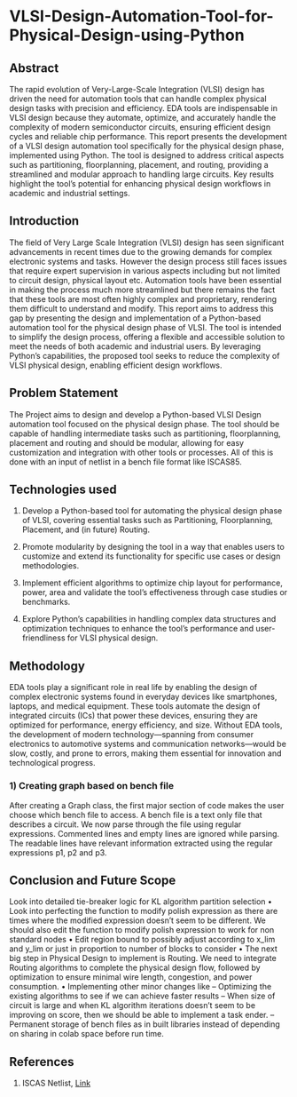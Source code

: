 # VLSI-Design-Automation-Tool-for-Physical-Design-using-Python


## Abstract

The rapid evolution of Very-Large-Scale Integration (VLSI) design has driven the
need for automation tools that can handle complex physical design tasks with precision and efficiency. EDA tools are indispensable in VLSI design because they
automate, optimize, and accurately handle the complexity of modern semiconductor circuits, ensuring efficient design cycles and reliable chip performance. This report presents the development of a VLSI design automation tool specifically for the
physical design phase, implemented using Python. The tool is designed to address
critical aspects such as partitioning, floorplanning, placement, and routing, providing a streamlined and modular approach to handling large circuits. Key results
highlight the tool’s potential for enhancing physical design workflows in academic
and industrial settings.


## Introduction
The field of Very Large Scale Integration (VLSI) design has seen significant advancements in recent times due to the growing demands for complex electronic systems
and tasks. However the design process still faces issues that require expert supervision in various aspects including but not limited to circuit design, physical layout
etc. Automation tools have been essential in making the process much more streamlined but there remains the fact that these tools are most often highly complex and
proprietary, rendering them difficult to understand and modify.
This report aims to address this gap by presenting the design and implementation
of a Python-based automation tool for the physical design phase of VLSI. The tool
is intended to simplify the design process, offering a flexible and accessible solution
to meet the needs of both academic and industrial users. By leveraging Python’s
capabilities, the proposed tool seeks to reduce the complexity of VLSI physical
design, enabling efficient design workflows.


## Problem Statement
The Project aims to design and develop a Python-based VLSI Design automation
tool focused on the physical design phase. The tool should be capable of handling
intermediate tasks such as partitioning, floorplanning, placement and routing and
should be modular, allowing for easy customization and integration with other tools
or processes. All of this is done with an input of netlist in a bench file format like
ISCAS85.


## Technologies used

1. Develop a Python-based tool for automating the physical design phase of VLSI,
covering essential tasks such as Partitioning, Floorplanning, Placement, and (in future)
Routing.

2. Promote modularity by designing the tool in a way that enables users to customize and extend its functionality for specific use cases or design methodologies.

3. Implement efficient algorithms to optimize chip layout for performance, power,
area and validate the tool’s effectiveness through case studies or benchmarks.

4. Explore Python’s capabilities in handling complex data structures and optimization techniques to enhance the tool’s performance and user-friendliness
for VLSI physical design.





## Methodology

EDA tools play a significant role in real life by enabling the design of complex electronic systems found in everyday devices like smartphones, laptops, and medical
equipment. These tools automate the design of integrated circuits (ICs) that power
these devices, ensuring they are optimized for performance, energy efficiency, and
size. Without EDA tools, the development of modern technology—spanning from
consumer electronics to automotive systems and communication networks—would
be slow, costly, and prone to errors, making them essential for innovation and technological progress.

### 1) Creating graph based on bench file

After creating a Graph class, the first major section of code makes the user choose
which bench file to access. A bench file is a text only file that describes a circuit.
We now parse through the file using regular expressions. Commented lines and
empty lines are ignored while parsing. The readable lines have relevant information
extracted using the regular expressions p1, p2 and p3.


## Conclusion and Future Scope

Look into detailed tie-breaker logic for KL algorithm partition selection
• Look into perfecting the function to modify polish expression as there are times
where the modified expression doesn’t seem to be different. We should also
edit the function to modify polish expression to work for non standard nodes
• Edit region bound to possibly adjust according to x_lim and y_lim or just in
proportion to number of blocks to consider
• The next big step in Physical Design to implement is Routing. We need to
integrate Routing algorithms to complete the physical design flow, followed by
optimization to ensure minimal wire length, congestion, and power consumption.
• Implementing other minor changes like
– Optimizing the existing algorithms to see if we can achieve faster results
– When size of circuit is large and when KL algorithm iterations doesn’t
seem to be improving on score, then we should be able to implement a
task ender.
– Permanent storage of bench files as in built libraries instead of depending
on sharing in colab space before run time.



## References

1. ISCAS Netlist, [Link](https://sportlab.usc.edu/~msabrishami/benchmarks.html)

